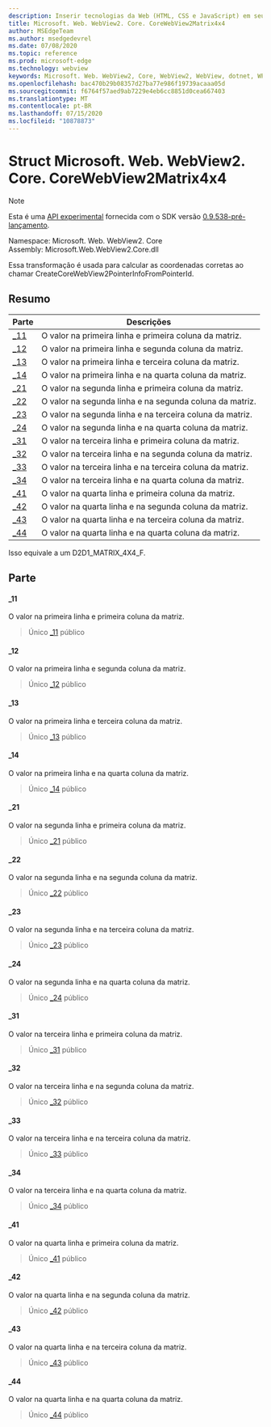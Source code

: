 ```yaml
---
description: Inserir tecnologias da Web (HTML, CSS e JavaScript) em seus aplicativos nativos com o controle WebView2 do Microsoft Edge
title: Microsoft. Web. WebView2. Core. CoreWebView2Matrix4x4
author: MSEdgeTeam
ms.author: msedgedevrel
ms.date: 07/08/2020
ms.topic: reference
ms.prod: microsoft-edge
ms.technology: webview
keywords: Microsoft. Web. WebView2, Core, WebView2, WebView, dotnet, WPF, WinForms, app, Edge, CoreWebView2, CoreWebView2Controller, controle do navegador, Edge HTML, Microsoft. Web. WebView2. Core. CoreWebView2Matrix4x4
ms.openlocfilehash: bac470b29b08357d27ba77e986f19739acaaa05d
ms.sourcegitcommit: f6764f57aed9ab7229e4eb6cc8851d0cea667403
ms.translationtype: MT
ms.contentlocale: pt-BR
ms.lasthandoff: 07/15/2020
ms.locfileid: "10878873"
---
```

# Struct Microsoft. Web. WebView2. Core. CoreWebView2Matrix4x4 

> [!NOTE]
> Esta é uma [API experimental](../../../concepts/versioning.md#experimental-apis) fornecida com o SDK versão [0.9.538-pré-lançamento](../../../releasenotes.md#09538).

Namespace: Microsoft. Web. WebView2. Core \
Assembly: Microsoft.Web.WebView2.Core.dll

Essa transformação é usada para calcular as coordenadas corretas ao chamar CreateCoreWebView2PointerInfoFromPointerId.

## Resumo

 Parte                        | Descrições
--------------------------------|---------------------------------------------
[_11](#_11) | O valor na primeira linha e primeira coluna da matriz.
[_12](#_12) | O valor na primeira linha e segunda coluna da matriz.
[_13](#_13) | O valor na primeira linha e terceira coluna da matriz.
[_14](#_14) | O valor na primeira linha e na quarta coluna da matriz.
[_21](#_21) | O valor na segunda linha e primeira coluna da matriz.
[_22](#_22) | O valor na segunda linha e na segunda coluna da matriz.
[_23](#_23) | O valor na segunda linha e na terceira coluna da matriz.
[_24](#_24) | O valor na segunda linha e na quarta coluna da matriz.
[_31](#_31) | O valor na terceira linha e primeira coluna da matriz.
[_32](#_32) | O valor na terceira linha e na segunda coluna da matriz.
[_33](#_33) | O valor na terceira linha e na terceira coluna da matriz.
[_34](#_34) | O valor na terceira linha e na quarta coluna da matriz.
[_41](#_41) | O valor na quarta linha e primeira coluna da matriz.
[_42](#_42) | O valor na quarta linha e na segunda coluna da matriz.
[_43](#_43) | O valor na quarta linha e na terceira coluna da matriz.
[_44](#_44) | O valor na quarta linha e na quarta coluna da matriz.

Isso equivale a um D2D1_MATRIX_4X4_F.

## Parte

#### _11 

O valor na primeira linha e primeira coluna da matriz.

> Único [_11](#_11) público

#### _12 

O valor na primeira linha e segunda coluna da matriz.

> Único [_12](#_12) público

#### _13 

O valor na primeira linha e terceira coluna da matriz.

> Único [_13](#_13) público

#### _14 

O valor na primeira linha e na quarta coluna da matriz.

> Único [_14](#_14) público

#### _21 

O valor na segunda linha e primeira coluna da matriz.

> Único [_21](#_21) público

#### _22 

O valor na segunda linha e na segunda coluna da matriz.

> Único [_22](#_22) público

#### _23 

O valor na segunda linha e na terceira coluna da matriz.

> Único [_23](#_23) público

#### _24 

O valor na segunda linha e na quarta coluna da matriz.

> Único [_24](#_24) público

#### _31 

O valor na terceira linha e primeira coluna da matriz.

> Único [_31](#_31) público

#### _32 

O valor na terceira linha e na segunda coluna da matriz.

> Único [_32](#_32) público

#### _33 

O valor na terceira linha e na terceira coluna da matriz.

> Único [_33](#_33) público

#### _34 

O valor na terceira linha e na quarta coluna da matriz.

> Único [_34](#_34) público

#### _41 

O valor na quarta linha e primeira coluna da matriz.

> Único [_41](#_41) público

#### _42 

O valor na quarta linha e na segunda coluna da matriz.

> Único [_42](#_42) público

#### _43 

O valor na quarta linha e na terceira coluna da matriz.

> Único [_43](#_43) público

#### _44 

O valor na quarta linha e na quarta coluna da matriz.

> Único [_44](#_44) público

